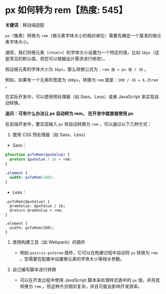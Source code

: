 # px 如何转为 rem【热度: 545】

**关键词**：移动端适配

`px`（像素）转换为 `rem`（根元素字体大小的相对单位）需要先确定一个基准的根元素字体大小。

通常，我们将根元素（`<html>`）的字体大小设置为一个特定的值，比如 `16px`（这是常见的默认值，但您可以根据设计需求进行修改）。

假设根元素的字体大小为 `16px`，那么转换公式为：`rem 值 = px 值 / 16` 。

例如，如果有一个元素的宽度为 `100px`，转换为 `rem` 就是：`100 / 16 = 6.25rem` 。

在实际开发中，可以使用预处理器（如 Sass、Less）或者 JavaScript 来实现自动转换。

**追问：可有什么办法让 px 自动转为 rem， 在开发中就直接使用 px**

在前端开发中，要实现输入 `px` 但自动转换为 `rem` ，可以通过以下几种方式：

1. 使用 CSS 预处理器（如 Sass、Less）

- Sass：

```scss
@function pxToRem($pxValue) {
  @return $pxValue / 16 + rem;
}

.element {
  width: pxToRem(100);
}
```

- Less：

```less
.pxToRem(@pxValue) {
  @remValue: @pxValue / 16;
  @return @remValue + rem;
}

.element {
  width: pxToRem(100);
}
```

1. 使用构建工具（如 Webpack）的插件

   - 例如 `postcss-pxtorem` 插件，它可以在构建过程中自动将 `px` 转换为 `rem` 。您需要在配置中设置根元素的字体大小等相关参数。

2. 自己编写脚本进行转换
   - 可以在开发过程中使用 JavaScript 脚本来处理样式表中的 `px` 值，并将其转换为 `rem` 。但这种方式相对复杂，并且可能会影响开发效率。